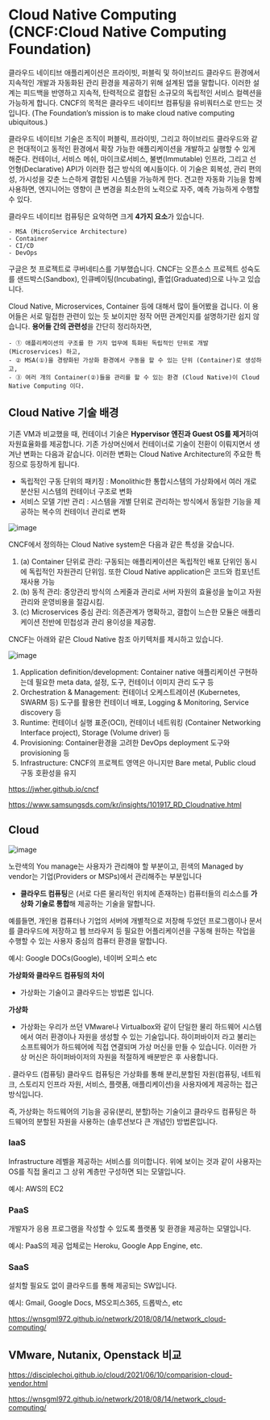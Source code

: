 

# Cloud Native Computing (CNCF:Cloud Native Computing Foundation)

클라우드 네이티브 애플리케이션은 프라이빗, 퍼블릭 및 하이브리드 클라우드 환경에서 지속적인 개발과 자동화된 관리 환경을 제공하기 위해 설계된 앱을 말합니다.
이러한 설계는 피드백을 반영하고 지속적, 탄력적으로 결합된 소규모의 독립적인 서비스 컬렉션을 가능하게 합니다.
CNCF의 목적은 클라우드 네이티브 컴퓨팅을 유비쿼터스로 만드는 것입니다. (The Foundation’s mission is to make cloud native computing ubiquitous.)

클라우드 네이티브 기술은 조직이 퍼블릭, 프라이빗, 그리고 하이브리드 클라우드와 같은 현대적이고 동적인 환경에서 확장 가능한 애플리케이션을 개발하고 실행할 수 있게 해준다. 
컨테이너, 서비스 메쉬, 마이크로서비스, 불변(Immutable) 인프라, 그리고 선언형(Declarative) API가 이러한 접근 방식의 예시들이다.
이 기술은 회복성, 관리 편의성, 가시성을 갖춘 느슨하게 결합된 시스템을 가능하게 한다. 견고한 자동화 기능을 함께 사용하면, 엔지니어는 영향이 큰 변경을 최소한의 노력으로 자주, 예측 가능하게 수행할 수 있다.

클라우드 네이티브 컴퓨팅은 요악하면 크게 **4가지 요소**가 있습니다.
```
- MSA (MicroService Architecture)
- Container
- CI/CD
- DevOps
```

구글은 첫 프로젝트로 쿠버네티스를 기부했습니다. CNCF는 오픈소스 프로젝트 성숙도를 샌드박스(Sandbox), 인큐베이팅(Incubating), 졸업(Graduated)으로 나누고 있습니다.

Cloud Native, Microservices, Container 등에 대해서 많이 들어봤을 겁니다. 이 용어들은 서로 밀접한 관련이 있는 듯 보이지만 정작 어떤 관계인지를 설명하기란 쉽지 않습니다. **용어들 간의 관련성**을 간단히 정리하자면,
```
- ① 애플리케이션의 구조를 한 가지 업무에 특화된 독립적인 단위로 개발 (Microservices) 하고,
- ② MSA(①)을 경량화된 가상화 환경에서 구동을 할 수 있는 단위 (Container)로 생성하고,
- ③ 여러 개의 Container(②)들을 관리를 할 수 있는 환경 (Cloud Native)이 Cloud Native Computing 이다.
```

## Cloud Native 기술 배경

기존 VM과 비교했을 때, 컨테이너 기술은 **Hypervisor 엔진과 Guest OS를 제거**하여 자원효율화를 제공합니다. 기존 가상머신에서 컨테이너로 기술이 전환이 이뤄지면서 생겨난 변화는 다음과 같습니다. 이러한 변화는 Cloud Native Architecture의 주요한 특징으로 등장하게 됩니다.

 - 독립적인 구동 단위의 패키징
     : Monolithic한 통합시스템의 가상화에서 여러 개로 분산된 시스템의 컨테이너 구조로 변화
 - 서비스 모델 기반 관리
     : 시스템을 개별 단위로 관리하는 방식에서 동일한 기능을 제공하는 복수의 컨테이너 관리로 변화

![image](https://user-images.githubusercontent.com/94558947/162226482-bdd6fbcc-ebf8-4fc8-bb8a-06b7680ac2d1.png)

CNCF에서 정의하는 Cloud Native system은 다음과 같은 특성을 갖습니다.
1) (a) Container 단위로 관리: 구동되는 애플리케이션은 독립적인 배포 단위인 동시에 독립적인 자원관리 단위임. 또한 Cloud Native application은 코드와 컴포넌트 재사용 가능
2) (b) 동적 관리: 중앙관리 방식의 스케줄과 관리로 서버 자원의 효율성을 높이고 자원관리와 운영비용을 절감시킴.
3) (c) Microservices 중심 관리: 의존관계가 명확하고, 결합이 느슨한 모듈은 애플리케이션 전반에 민첩성과 관리 용이성을 제공함.

CNCF는 아래와 같은 Cloud Native 참조 아키텍처를 제시하고 있습니다.

![image](https://user-images.githubusercontent.com/94558947/162245961-222da24a-b57f-4fdb-a802-162a49e7b83f.png)

1) Application definition/development: Container native 애플리케이션 구현하는데 필요한 meta data, 설정, 도구, 컨테이너 이미지 관리 도구 등
2) Orchestration & Management: 컨테이너 오케스트레이션 (Kubernetes, SWARM 등) 도구를 활용한 컨테이너 배포, Logging & Monitoring, Service discovery 등
3) Runtime: 컨테이너 실행 표준(OCI), 컨테이너 네트워킹 (Container Networking Interface project), Storage (Volume driver) 등
4) Provisioning: Container환경을 고려한 DevOps deployment 도구와 provisioning 등
5) Infrastructure: CNCF의 프로젝트 영역은 아니지만 Bare metal, Public cloud 구동 호환성을 유지


https://jwher.github.io/cncf

https://www.samsungsds.com/kr/insights/101917_RD_Cloudnative.html

## Cloud

![image](https://user-images.githubusercontent.com/94558947/162244638-3f928282-49fa-4c98-a56a-1e0fb023a436.png)

노란색의 You manage는 사용자가 관리해야 할 부분이고, 흰색의 Managed by vendor는 기업(Providers or MSPs)에서 관리해주는 부분입니다

- **클라우드 컴퓨팅**은 (서로 다른 물리적인 위치에 존재하는) 컴퓨터들의 리소스를 **가상화 기술로 통합**해 제공하는 기술을 말합니다.

예를들면, 개인용 컴퓨터나 기업의 서버에 개별적으로 저장해 두었던 프로그램이나 문서를 클라우드에 저장하고 웹 브라우저 등 필요한 어플리케이션을 구동해 원하는 작업을 수행할 수 있는 사용자 중심의 컴퓨터 환경을 말합니다.

예시: Google DOCs(Google), 네이버 오피스 etc

__가상화와 클라우드 컴퓨팅의 차이__ 
- 가상화는 기술이고 클라우드는 방법론 입니다.

__가상화__
- 가상화는 우리가 쓰던 VMware나 Virtualbox와 같이 단일한 물리 하드웨어 시스템에서 여러 환경이나 자원을 생성할 수 있는 기술입니다.
하이퍼바이저 라고 불리는 소프트웨어가 하드웨어에 직접 연결되며 가상 머신을 만들 수 있습니다.
이러한 가상 머신은 하이퍼바이저의 자원을 적절하게 배분받은 후 사용합니다.

. 클라우드 (컴퓨팅)
클라우드 컴퓨팅은 가상화를 통해 분리,분할된 자원(컴퓨팅, 네트워크, 스토리지 인프라 자원, 서비스, 플랫폼, 애플리케이션)을 사용자에게 제공하는 접근 방식입니다.

즉, 가상화는 하드웨어의 기능을 공유(분리, 분할)하는 기술이고 클라우드 컴퓨팅은 하드웨어의 분할된 자원을 사용하는 (솔루션보다 큰 개념인) 방법론입니다.

### IaaS

Infrastructure 레벨을 제공하는 서비스를 의미합니다. 위에 보이는 것과 같이 사용자는 OS를 직접 올리고 그 상위 계층만 구성하면 되는 모델입니다.

예시: AWS의 EC2

### PaaS

개발자가 응용 프로그램을 작성할 수 있도록 플랫폼 및 환경을 제공하는 모델입니다.

예시: PaaS의 제공 업체로는 Heroku, Google App Engine, etc.

### SaaS

설치할 필요도 없이 클라우드를 통해 제공되는 SW입니다.

예시: Gmail, Google Docs, MS오피스365, 드롭박스, etc

https://wnsgml972.github.io/network/2018/08/14/network_cloud-computing/




## VMware, Nutanix, Openstack 비교

https://disciplechoi.github.io/cloud/2021/06/10/comparision-cloud-vendor.html

https://wnsgml972.github.io/network/2018/08/14/network_cloud-computing/
